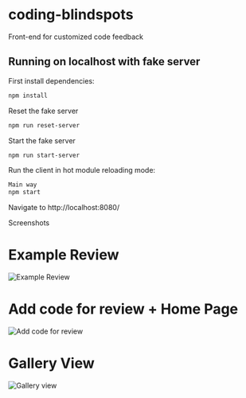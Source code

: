 # coding-blindspots

Front-end for customized code feedback

## Running on localhost with fake server

First install dependencies:

```sh
npm install
```

Reset the fake server

```sh
npm run reset-server
```

Start the fake server

```sh
npm run start-server
```

Run the client in hot module reloading mode:

```sh
Main way
npm start
```

Navigate to http://localhost:8080/


Screenshots

# Example Review
![Example Review](https://github.com/mrraghur/coding-blindspots/blob/master/screenshots/codingBlindspots1.png)

# Add code for review + Home Page

![Add code for review](https://github.com/mrraghur/coding-blindspots/blob/master/screenshots/codingBlindspots2.png)

# Gallery View
![Gallery view](https://github.com/mrraghur/coding-blindspots/blob/master/screenshots/codingBlindspots3.png)







